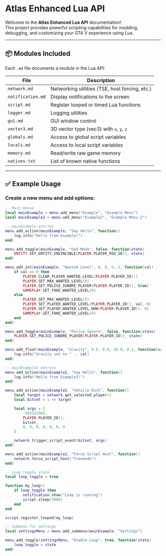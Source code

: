 # Atlas Enhanced Lua API

Welcome to the **Atlas Enhanced Lua API** documentation!  
This project provides powerful scripting capabilities for modding, debugging, and customizing your GTA V experience using Lua.

---

## 📦 Modules Included

Each `.md` file documents a module in the Lua API:

| File              | Description                                 |
|-------------------|---------------------------------------------|
| `network.md`      | Networking utilities (TSE, host forcing, etc.) |
| `notification.md` | Display notifications to the screen         |
| `script.md`       | Register looped or timed Lua functions      |
| `logger.md`       | Logging utilities                           |
| `gui.md`          | GUI window control                          |
| `vector3.md`      | 3D vector type (vec3) with `x`, `y`, `z`    |
| `globals.md`      | Access to global script variables           |
| `locals.md`       | Access to local script variables            |
| `memory.md`       | Read/write raw game memory                  |
| `natives.txt`     | List of known native functions              |

---

## ✅ Example Usage

### Create a new menu and add options:

```lua
-- Main menus
local mainExample = menu.add_menu("Example", "Example Menu")
local mainExample2 = menu.add_menu("Example2", "Example Menu 2")

-- mainExample entries
menu.add_action(mainExample, "Say Hello", function()
    log.info("Hello from Example!")
end)

menu.add_toggle(mainExample, "God Mode", false, function(state)
    ENTITY.SET_ENTITY_INVINCIBLE(PLAYER.PLAYER_PED_ID(), state)
end)

menu.add_int(mainExample, "Wanted Level", 0, 0, 5, 1, function(val)
    if val == 0 then
        PLAYER.CLEAR_PLAYER_WANTED_LEVEL(PLAYER.PLAYER_ID())
        PLAYER.SET_MAX_WANTED_LEVEL(0)
        PLAYER.SET_POLICE_IGNORE_PLAYER(PLAYER.PLAYER_ID(), true)
        GAMEPLAY.SET_FAKE_WANTED_LEVEL(0)
    else
        PLAYER.SET_MAX_WANTED_LEVEL(5)
        PLAYER.SET_PLAYER_WANTED_LEVEL(PLAYER.PLAYER_ID(), val, 0)
        PLAYER.SET_PLAYER_WANTED_LEVEL_NOW(PLAYER.PLAYER_ID(), 0)
        GAMEPLAY.SET_FAKE_WANTED_LEVEL(0)
    end
end)

menu.add_toggle(mainExample, "Police Ignore", false, function(state)
    PLAYER.SET_POLICE_IGNORE_PLAYER(PLAYER.PLAYER_ID(), state)
end)

menu.add_float(mainExample, "Gravity", 9.8, 0.0, 20.0, 0.1, function(val)
    log.info("Gravity set to " .. val)
end)

-- mainExample2 entries
menu.add_action(mainExample2, "Say Hello", function()
    log.info("Hello from Example2!")
end)

menu.add_action(mainExample2, "Vehicle Kick", function()
    local target = network.get_selected_player()
    local bitset = 1 << target

    local args = {
        -503325966,
        PLAYER.PLAYER_ID(),
        bitset,
        0, 0, 0, 0, 0, 0, 0
    }

    network.trigger_script_event(bitset, args)
end)

menu.add_action(mainExample2, "Force Script Host", function()
    network.force_script_host("freemode")
end)

-- Loop toggle state
local loop_toggle = true

function my_loop()
    if loop_toggle then
        notification.show("Loop is running")
        script.sleep(3000)
    end
end

script.register_looped(my_loop)

-- Submenu for settings
local settingsMenu = menu.add_submenu(mainExample, "Settings")

menu.add_toggle(settingsMenu, "Enable Loop", true, function(state)
    loop_toggle = state
end)

